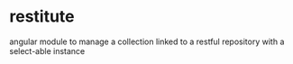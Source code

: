 # restitute
angular module to manage a collection linked to a restful repository with a select-able instance
